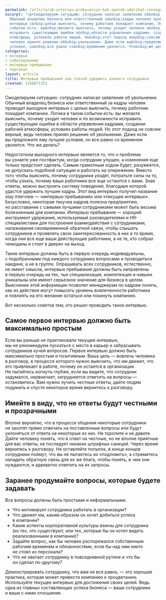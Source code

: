 ```yaml
---
permalink: /article/u6-intervyu-prebyvaniya-kak-sposob-uderzhat-cennogo-sotrudnika
excerpt: "<p>Смоделируем ситуацию: сотрудник написал заявление об&nbsp;увольнении.
  Обычный владелец бизнеса или ответственный за&nbsp;кадры человек проводит выходное
  интервью с&nbsp;целью выяснить, почему работник покидает компанию. Логика в&nbsp;таком
  событии есть: вы&nbsp;желаете выяснить, почему уходит человек и&nbsp;по&nbsp;возможности
  исправить существующие ошибки в&nbsp;области управления кадрами, создании рабочей
  атмосферы, условиях работы людей. Но&nbsp;этот подход не&nbsp;совсем верный, ведь
  человек принял решение об&nbsp;увольнении. Даже если вы&nbsp;предложите ему лучшие
  условия, он&nbsp;все равно со&nbsp;временем уволится. Что&nbsp;же делать?</p>"
categories:
- интервью
- собеседование
- интервью пребывания
- персонал
layout: article
title: Интервью пребывания как способ удержать ценного сотрудника
created: 1436871353
---
```

Смоделируем ситуацию: сотрудник написал заявление об увольнении. Обычный владелец бизнеса или ответственный за кадры человек проводит выходное интервью с целью выяснить, почему работник покидает компанию. Логика в таком событии есть: вы желаете выяснить, почему уходит человек и по возможности исправить существующие ошибки в области управления кадрами, создании рабочей атмосферы, условиях работы людей. Но этот подход не совсем верный, ведь человек принял решение об увольнении. Даже если вы предложите ему лучшие условия, он все равно со временем уволится. Что же делать?

Недостатком выходного интервью является то, что о проблеме вы узнаете уже постфактум, когда сотрудник упущен, а изменения еще только предстоит сделать. Самым грамотным ходом будет, разумеется, не допускать подобной ситуации и работать на опережение. Вместо того чтобы выяснять, почему сотрудники уходят, потратьте силы на то, чтобы узнать, почему ваши работники все еще остаются с вами. Зная ответы, можно выстроить систему поведения, благодаря которой удастся удержать лучшие кадры. Этот вид интервью получил название stay interview — «интервью пребывания» или «текущее интервью». Безусловно, некоторая текучка кадров полезна предприятию, но расставание с самыми лучшими сотрудниками может быть весьма болезненным для компании. Интервью пребывания — хороший инструмент удержания, используемый руководителями и HR-специалистами для построения взаимодействия с сотрудниками, налаживания своевременной обратной связи, чтобы слышать сотрудников и проявлять свою заинтересованность в них в то время, когда они все еще ваши действующие работники, а не те, кто собрал чемоданы и стоит в дверях на выход.

Такие интервью должны быть в первую очередь индивидуальны, с подобранными под каждого сотрудника вопросами и проводиться наедине, а не в группе. Опрашивать всех сотрудников, естественно, не имеет смысла, интервью пребывания должны быть направлены в первую очередь на тех, чья специализация, компетенция и навыки уникальны или имеют серьезное значение для бизнеса в целом. Выяснение этой информации позволит менеджерам по кадрам понять, как их действия могут повысить уровень вовлеченности работника и повлиять на его желание остаться или покинуть компанию.

Вот несколько советов тем, кто решил проводить такое интервью.

## Самое первое интервью должно быть максимально простым ##

Если вы раньше не практиковали текущее интервью, мы не рекомендуем пускаться с места в карьер и забрасывать сотрудников кучей вопросов. Первое интервью должно быть максимально простым и позитивным. Ваша цель — вовлечь человека в разговор, в процессе которого нужно выяснить, что им движет, что его привлекает в работе, почему он остается в организации. Не пытайтесь копнуть глубже, если вы видите, что сотрудник задумался, нервничает, затрудняется ответить на вопросы — остановитесь. Вам нужно лучить честные ответы, дайте людям подумать и спустя некоторое время вернитесь к разговору.

## Имейте в виду, что не ответы будут честными и прозрачными ##

Вполне вероятно, что в процессе общения некоторые сотрудники не захотят прямо отвечать на поставленные вопросы или будут уклоняться от ответа на некоторые из них. Не торопите и не давите. Дайте человеку понять, что в ответ на честные, но не вполне приятные для вас ответы, не последует никаких штрафных санкций. Через время вернитесь к разговору. Не оставляйте попыток, в конце концов сотрудники поймут, что вы не пытаетесь их «подловить», а стремитесь наладить обратную связь для их же блага, чтобы понять, в чем они нуждаются, и адекватно ответить на их запросы.

## Заранее продумайте вопросы, которые будете задавать ##

Все вопросы должны быть простыми и неформальными.

 *  Что мотивирует сотрудника работать в организации?
 *  Что движет им, каким образом он хочет добиться успеха в компании?
 *  Какие аспекты корпоративной культуры важны для сотрудника (из тех, что существуют, или тех, которые бы он хотел видеть реализованными в компании)?
 *  Задайте вопрос, как бы человек распоряжался собственным рабочим временем и обязанностями, если бы над ним никто не стоял из персонала?
 *  Что не хватает сотруднику в повседневной рутине и что бы он сделал по-другому?

Демонстрировать сотруднику, что вам не все равно, — это хорошая практика, которая может привести компанию к процветанию. Используйте текущее интервью для достижения своих целей. Ведь одна из главных составляющих успеха бизнеса — ваши сотрудники и ваши с ними отношения.
